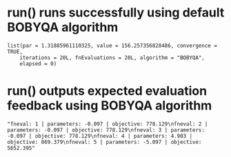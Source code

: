 # run() runs successfully using default BOBYQA algorithm

    list(par = 1.31885961110325, value = 156.257356828486, convergence = TRUE, 
        iterations = 20L, fnEvaluations = 20L, algorithm = "BOBYQA", 
        elapsed = 0)

# run() outputs expected evaluation feedback using BOBYQA algorithm

    "fneval: 1 | parameters: -0.097 | objective: 778.129\nfneval: 2 | parameters: -0.097 | objective: 778.129\nfneval: 3 | parameters: -0.097 | objective: 778.129\nfneval: 4 | parameters: 4.903 | objective: 869.379\nfneval: 5 | parameters: -5.097 | objective: 5652.395"

